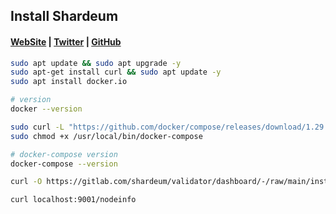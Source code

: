 ## Install Shardeum

#### [WebSite](https://shardeum.org/) | [Twitter](https://twitter.com/shardeum) | [GitHub](https://github.com/Shardeum)

```bash
sudo apt update && sudo apt upgrade -y
sudo apt-get install curl && sudo apt update -y
sudo apt install docker.io

# version
docker --version

sudo curl -L "https://github.com/docker/compose/releases/download/1.29.2/docker-compose-$(uname -s)-$(uname -m)" -o /usr/local/bin/docker-compose
sudo chmod +x /usr/local/bin/docker-compose

# docker-compose version
docker-compose --version

curl -O https://gitlab.com/shardeum/validator/dashboard/-/raw/main/installer.sh && chmod +x installer.sh && ./installer.sh

curl localhost:9001/nodeinfo
```
